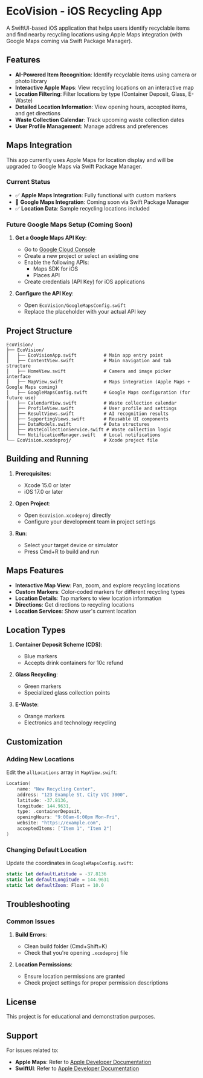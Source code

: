 # EcoVision - iOS Recycling App

A SwiftUI-based iOS application that helps users identify recyclable items and find nearby recycling locations using Apple Maps integration (with Google Maps coming via Swift Package Manager).

## Features

- **AI-Powered Item Recognition**: Identify recyclable items using camera or photo library
- **Interactive Apple Maps**: View recycling locations on an interactive map
- **Location Filtering**: Filter locations by type (Container Deposit, Glass, E-Waste)
- **Detailed Location Information**: View opening hours, accepted items, and get directions
- **Waste Collection Calendar**: Track upcoming waste collection dates
- **User Profile Management**: Manage address and preferences

## Maps Integration

This app currently uses Apple Maps for location display and will be upgraded to Google Maps via Swift Package Manager.

### Current Status

- ✅ **Apple Maps Integration**: Fully functional with custom markers
- 🔄 **Google Maps Integration**: Coming soon via Swift Package Manager
- ✅ **Location Data**: Sample recycling locations included

### Future Google Maps Setup (Coming Soon)

1. **Get a Google Maps API Key**:
   - Go to [Google Cloud Console](https://console.cloud.google.com/)
   - Create a new project or select an existing one
   - Enable the following APIs:
     - Maps SDK for iOS
     - Places API
   - Create credentials (API Key) for iOS applications

2. **Configure the API Key**:
   - Open `EcoVision/GoogleMapsConfig.swift`
   - Replace the placeholder with your actual API key

## Project Structure

```
EcoVision/
├── EcoVision/
│   ├── EcoVisionApp.swift          # Main app entry point
│   ├── ContentView.swift           # Main navigation and tab structure
│   ├── HomeView.swift              # Camera and image picker interface
│   ├── MapView.swift               # Maps integration (Apple Maps + Google Maps coming)
│   ├── GoogleMapsConfig.swift      # Google Maps configuration (for future use)
│   ├── CalendarView.swift          # Waste collection calendar
│   ├── ProfileView.swift           # User profile and settings
│   ├── ResultViews.swift           # AI recognition results
│   ├── SupportingViews.swift       # Reusable UI components
│   ├── DataModels.swift            # Data structures
│   ├── WasteCollectionService.swift # Waste collection logic
│   └── NotificationManager.swift   # Local notifications
└── EcoVision.xcodeproj/            # Xcode project file
```

## Building and Running

1. **Prerequisites**:
   - Xcode 15.0 or later
   - iOS 17.0 or later

2. **Open Project**:
   - Open `EcoVision.xcodeproj` directly
   - Configure your development team in project settings

3. **Run**:
   - Select your target device or simulator
   - Press Cmd+R to build and run

## Maps Features

- **Interactive Map View**: Pan, zoom, and explore recycling locations
- **Custom Markers**: Color-coded markers for different recycling types
- **Location Details**: Tap markers to view location information
- **Directions**: Get directions to recycling locations
- **Location Services**: Show user's current location

## Location Types

1. **Container Deposit Scheme (CDS)**: 
   - Blue markers
   - Accepts drink containers for 10c refund

2. **Glass Recycling**:
   - Green markers
   - Specialized glass collection points

3. **E-Waste**:
   - Orange markers
   - Electronics and technology recycling

## Customization

### Adding New Locations

Edit the `allLocations` array in `MapView.swift`:

```swift
Location(
    name: "New Recycling Center",
    address: "123 Example St, City VIC 3000",
    latitude: -37.8136,
    longitude: 144.9631,
    type: .containerDeposit,
    openingHours: "9:00am-6:00pm Mon-Fri",
    website: "https://example.com",
    acceptedItems: ["Item 1", "Item 2"]
)
```

### Changing Default Location

Update the coordinates in `GoogleMapsConfig.swift`:

```swift
static let defaultLatitude = -37.8136
static let defaultLongitude = 144.9631
static let defaultZoom: Float = 10.0
```

## Troubleshooting

### Common Issues

1. **Build Errors**:
   - Clean build folder (Cmd+Shift+K)
   - Check that you're opening `.xcodeproj` file

2. **Location Permissions**:
   - Ensure location permissions are granted
   - Check project settings for proper permission descriptions

## License

This project is for educational and demonstration purposes.

## Support

For issues related to:
- **Apple Maps**: Refer to [Apple Developer Documentation](https://developer.apple.com/documentation/mapkit)
- **SwiftUI**: Refer to [Apple Developer Documentation](https://developer.apple.com/documentation/swiftui/)
